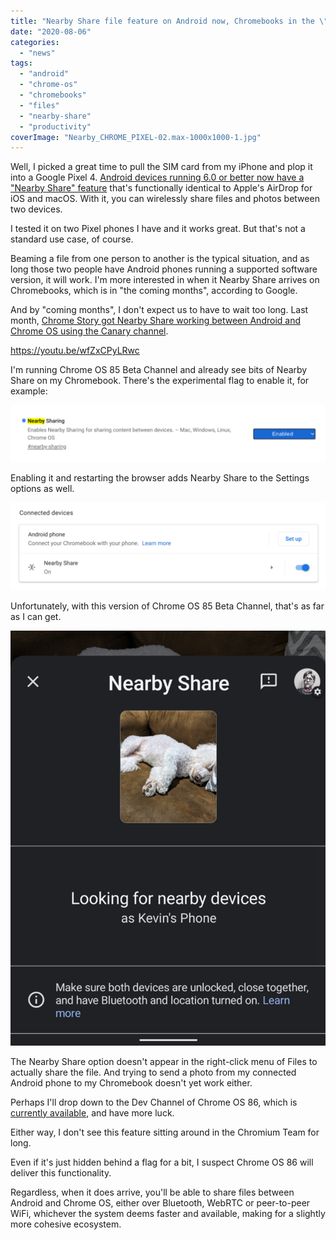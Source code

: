 ```yaml
---
title: "Nearby Share file feature on Android now, Chromebooks in the \"coming months\""
date: "2020-08-06"
categories: 
  - "news"
tags: 
  - "android"
  - "chrome-os"
  - "chromebooks"
  - "files"
  - "nearby-share"
  - "productivity"
coverImage: "Nearby_CHROME_PIXEL-02.max-1000x1000-1.jpg"
---
```


Well, I picked a great time to pull the SIM card from my iPhone and plop it into a Google Pixel 4. [Android devices running 6.0 or better now have a "Nearby Share" feature](https://blog.google/products/android/nearby-share/) that's functionally identical to Apple's AirDrop for iOS and macOS. With it, you can wirelessly share files and photos between two devices.

I tested it on two Pixel phones I have and it works great. But that's not a standard use case, of course.

Beaming a file from one person to another is the typical situation, and as long those two people have Android phones running a supported software version, it will work. I'm more interested in when it Nearby Share arrives on Chromebooks, which is in "the coming months", according to Google.

And by "coming months", I don't expect us to have to wait too long. Last month, [Chrome Story got Nearby Share working between Android and Chrome OS using the Canary channel](https://www.chromestory.com/2020/07/nearby-share/).

https://youtu.be/wfZxCPyLRwc

I'm running Chrome OS 85 Beta Channel and already see bits of Nearby Share on my Chromebook. There's the experimental flag to enable it, for example:

![](images/Screenshot-2020-08-06-at-1.25.13-PM-1024x184.png)

Enabling it and restarting the browser adds Nearby Share to the Settings options as well.

![](images/Screenshot-2020-08-06-at-1.25.53-PM-1024x284.png)

Unfortunately, with this version of Chrome OS 85 Beta Channel, that's as far as I can get.

![](images/Screenshot_20200806-132703-1-e1596736237184-777x1024.png)

The Nearby Share option doesn't appear in the right-click menu of Files to actually share the file. And trying to send a photo from my connected Android phone to my Chromebook doesn't yet work either.

Perhaps I'll drop down to the Dev Channel of Chrome OS 86, which is [currently available](https://omahaproxy.appspot.com/), and have more luck.

Either way, I don't see this feature sitting around in the Chromium Team for long.

Even if it's just hidden behind a flag for a bit, I suspect Chrome OS 86 will deliver this functionality.

Regardless, when it does arrive, you'll be able to share files between Android and Chrome OS, either over Bluetooth, WebRTC or peer-to-peer WiFi, whichever the system deems faster and available, making for a slightly more cohesive ecosystem.
